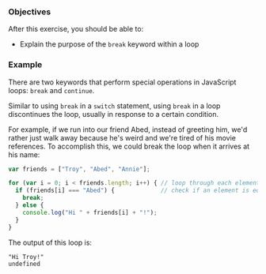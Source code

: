 <!--{ ids:[192], language:'JavaScript', type:'workshop', order: 2, name:'Break keyword', description:'Sometimes you just need a break from doing the same thing over and over...' } -->
### Objectives

After this exercise, you should be able to:

- Explain the purpose of the `break` keyword within a loop

### Example

There are two keywords that perform special operations in JavaScript loops: `break` and `continue`.

Similar to using `break` in a `switch` statement, using `break` in a loop discontinues the loop, usually in response to a certain condition.

For example, if we run into our friend Abed, instead of greeting him, we'd rather just walk away because he's weird and we're tired of his movie references. To accomplish this, we could break the loop when it arrives at his name:

```js
var friends = ["Troy", "Abed", "Annie"];

for (var i = 0; i < friends.length; i++) { // loop through each element in the array
  if (friends[i] === "Abed") {             // check if an element is equal to "Abed"
    break;
  } else {
    console.log("Hi " + friends[i] + "!");
  }
}
```

The output of this loop is:

```
"Hi Troy!"
undefined
```
